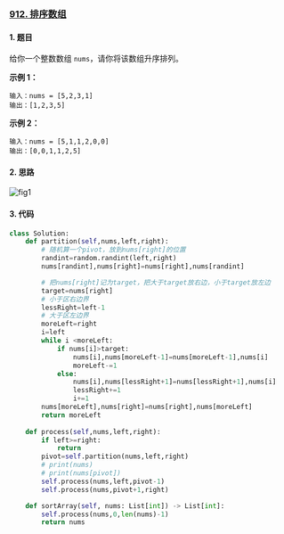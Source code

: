 ### [912. 排序数组](https://leetcode-cn.com/problems/sort-an-array/)

#### 1. 题目

给你一个整数数组 `nums`，请你将该数组升序排列。

**示例 1：**

```
输入：nums = [5,2,3,1]
输出：[1,2,3,5]
```

**示例 2：**

```
输入：nums = [5,1,1,2,0,0]
输出：[0,0,1,1,2,5]
```

#### 2. 思路

![fig1](https://assets.leetcode-cn.com/solution-static/912/912_fig1.gif)

#### 3. 代码

```python
class Solution:
    def partition(self,nums,left,right):
        # 随机算一个pivot，放到nums[right]的位置
        randint=random.randint(left,right)
        nums[randint],nums[right]=nums[right],nums[randint]

        # 把nums[right]记为target，把大于target放右边，小于target放左边
        target=nums[right]
        # 小于区右边界
        lessRight=left-1
        # 大于区左边界
        moreLeft=right
        i=left
        while i <moreLeft:
            if nums[i]>target:
                nums[i],nums[moreLeft-1]=nums[moreLeft-1],nums[i]
                moreLeft-=1
            else:
                nums[i],nums[lessRight+1]=nums[lessRight+1],nums[i]
                lessRight+=1
                i+=1
        nums[moreLeft],nums[right]=nums[right],nums[moreLeft]
        return moreLeft
    
    def process(self,nums,left,right):
        if left>=right:
            return
        pivot=self.partition(nums,left,right)
        # print(nums)
        # print(nums[pivot])
        self.process(nums,left,pivot-1)
        self.process(nums,pivot+1,right)

    def sortArray(self, nums: List[int]) -> List[int]:
        self.process(nums,0,len(nums)-1)
        return nums
```

